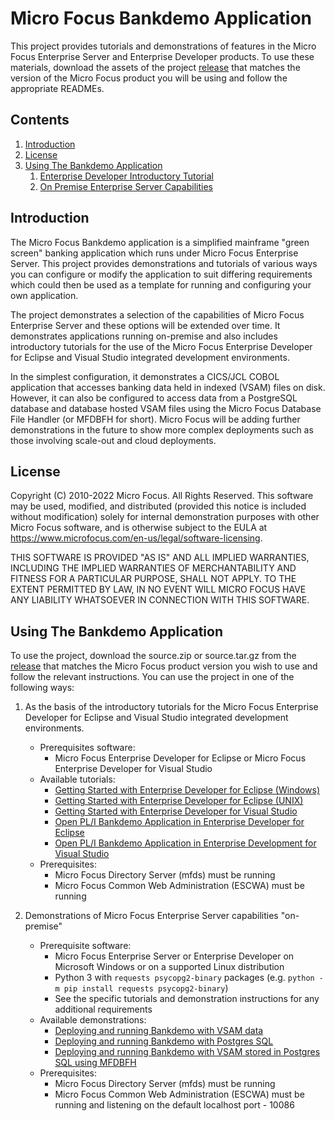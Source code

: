 # Micro Focus Bankdemo Application
This project provides tutorials and demonstrations of features in the Micro Focus Enterprise Server and Enterprise Developer products.
To use these materials, download the assets of the project [release](https://github.com/MicroFocus/BankDemo/releases) that matches the version of the Micro Focus product you will be using and follow the appropriate READMEs.

## Contents

1. [Introduction](#intro)
1. [License](#license)
1. [Using The Bankdemo Application](#using)
    1. [Enterprise Developer Introductory Tutorial](#tutorial)
    1. [On Premise Enterprise Server Capabilities](#onprem)


## <a name="intro"></a>Introduction

The Micro Focus Bankdemo application is a simplified mainframe "green screen" banking application which runs under Micro Focus 
Enterprise Server. This project provides demonstrations and tutorials of various ways you can configure or modify the application
to suit differing requirements which could then be used as a template for running and configuring your own application.

The project demonstrates a selection of the capabilities of Micro Focus Enterprise Server and these options will be extended over time. 
It demonstrates applications running on-premise and also includes introductory tutorials for the use of
the Micro Focus Enterprise Developer for Eclipse and Visual Studio integrated development environments.

In the simplest configuration, it demonstrates a CICS/JCL COBOL application that accesses banking data held in indexed (VSAM) files on disk. However, it can also be configured to access data from a PostgreSQL database and database hosted VSAM files using the Micro Focus Database File Handler (or MFDBFH for short). Micro Focus will be adding further demonstrations in the future to show more complex deployments such as those involving scale-out and cloud deployments.

## <a name="license"></a>License

Copyright (C) 2010-2022 Micro Focus.  All Rights Reserved.
This software may be used, modified, and distributed 
(provided this notice is included without modification)
solely for internal demonstration purposes with other 
Micro Focus software, and is otherwise subject to the EULA at
https://www.microfocus.com/en-us/legal/software-licensing.

THIS SOFTWARE IS PROVIDED "AS IS" AND ALL IMPLIED 
WARRANTIES, INCLUDING THE IMPLIED WARRANTIES OF
MERCHANTABILITY AND FITNESS FOR A PARTICULAR PURPOSE,
SHALL NOT APPLY.
TO THE EXTENT PERMITTED BY LAW, IN NO EVENT WILL 
MICRO FOCUS HAVE ANY LIABILITY WHATSOEVER IN CONNECTION
WITH THIS SOFTWARE.

## <a name="using"></a>Using The Bankdemo Application
To use the project, download the source.zip or source.tar.gz from the [release](https://github.com/MicroFocus/BankDemo/releases) that matches the Micro Focus product version you wish to use and follow the relevant instructions. You can use the project in one of the following ways:
1. <a name="tutorial"></a> As the basis of the introductory tutorials for the Micro Focus Enterprise Developer for Eclipse and Visual Studio integrated development environments.
    - Prerequisites software: 
        - Micro Focus Enterprise Developer for Eclipse or Micro Focus Enterprise Developer for Visual Studio
    - Available tutorials:
        - [Getting Started with Enterprise Developer for Eclipse (Windows)](tutorial/gettingstarted/eclipse/README.md)
        - [Getting Started with Enterprise Developer for Eclipse (UNIX)](tutorial/gettingstarted/eclipseux/readme.md)
        - [Getting Started with Enterprise Developer for Visual Studio](tutorial/gettingstarted/visualstudio/README.md)
        - [Open PL/I Bankdemo Application in Enterprise Developer for Eclipse](tutorial/gettingstarted/eclipse/PLIDemo.md)
        - [Open PL/I Bankdemo Application in Enterprise Development for Visual Studio](tutorial/gettingstarted/visualstudio/PLIDemo.md)
    - Prerequisites: 
        - Micro Focus Directory Server (mfds) must be running
        - Micro Focus Common Web Administration (ESCWA) must be running

2. <a name="onprem"></a> Demonstrations of Micro Focus Enterprise Server capabilities "on-premise"
    - Prerequisite software: 
        - Micro Focus Enterprise Server or Enterprise Developer on Microsoft Windows or on a supported Linux distribution
        - Python 3 with `requests psycopg2-binary` packages (e.g. `python -m pip install requests psycopg2-binary`)
        - See the specific tutorials and demonstration instructions for any additional requirements
    - Available demonstrations:
        - [Deploying and running Bankdemo with VSAM data](demos/onprem/vsam/README.md) 
        - [Deploying and running Bankdemo with Postgres SQL](demos/onprem/psql/README.md) 
        - [Deploying and running Bankdemo with VSAM stored in Postgres SQL using MFDBFH](demos/onprem/psqlmfdbfh/README.md) 
    - Prerequisites: 
        - Micro Focus Directory Server (mfds) must be running
        - Micro Focus Common Web Administration (ESCWA) must be running and listening on the default localhost port - 10086

